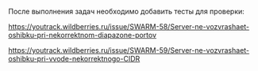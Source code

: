 После выполнения задач необходимо добавить тесты для проверки:

https://youtrack.wildberries.ru/issue/SWARM-58/Server-ne-vozvrashaet-oshibku-pri-nekorrektnom-diapazone-portov

https://youtrack.wildberries.ru/issue/SWARM-59/Server-ne-vozvrashaet-oshibku-pri-vvode-nekorrektnogo-CIDR
